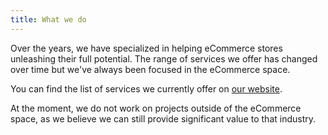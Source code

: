 ```yaml
---
title: What we do
---
```


Over the years, we have specialized in helping eCommerce stores unleashing their full potential.
The range of services we offer has changed over time but we've always been focused in the eCommerce space.

You can find the list of services we currently offer on [our website](https://nebulab.com/services).

At the moment, we do not work on projects outside of the eCommerce space, as we believe
we can still provide significant value to that industry.

